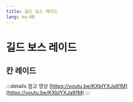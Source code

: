 ```yaml
---
title: 길드 보스 레이드
lang: ko-KR
---
```

# 길드 보스 레이드
## 칸 레이드
:::details 참고 영상
[https://youtu.be/KXbIYXJa91M](https://youtu.be/KXbIYXJa91M)
:::